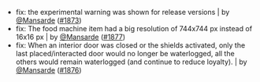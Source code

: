 - fix: the experimental warning was shown for release versions | by [@Mansarde](https://github.com/Mansarde) ([#1873](https://github.com/amblelabs/ait/pull/1873))
- fix: The food machine item had a big resolution of 744x744 px instead of 16x16 px | by [@Mansarde](https://github.com/Mansarde) ([#1877](https://github.com/amblelabs/ait/pull/1877))
- fix: When an interior door was closed or the shields activated, only the last placed/interacted door would no longer be waterlogged, all the others would remain waterlogged (and continue to reduce loyalty). | by [@Mansarde](https://github.com/Mansarde) ([#1876](https://github.com/amblelabs/ait/pull/1876))
